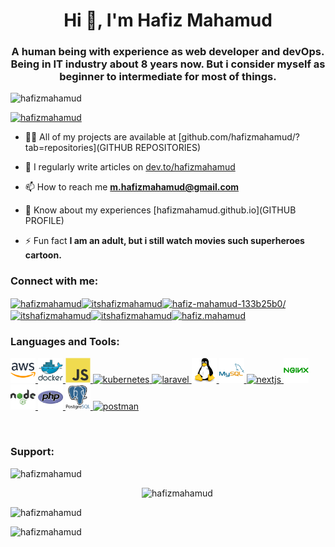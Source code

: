 <h1  align="center">Hi 👋, I'm Hafiz Mahamud</h1>

<h3  align="center">A human being with experience as web developer and devOps. Being in IT industry about 8 years now. But i consider myself as beginner to intermediate for most of things.</h3>

  

<p  align="left">  <img  src="https://komarev.com/ghpvc/?username=hafizmahamud&label=Profile%20views&color=ff0000&style=flat"  alt="hafizmahamud"  />  </p>

  

<p  align="left">  <a  href="https://twitter.com/itshafizmahamud"  target="blank"><img  src="https://img.shields.io/twitter/follow/itshafizmahamud?logo=twitter&style=for-the-badge"  alt="hafizmahamud"  /></a>  </p>

  

- 👨‍💻 All of my projects are available at [github.com/hafizmahamud/?tab=repositories](GITHUB REPOSITORIES)

  

- 📝 I regularly write articles on [dev.to/hafizmahamud](DEV.TO)

  

- 📫 How to reach me **m.hafizmahamud@gmail.com**

  

- 📄 Know about my experiences [hafizmahamud.github.io](GITHUB PROFILE)

  

- ⚡ Fun fact **I am an adult, but i still watch movies such superheroes cartoon.**

  

<h3  align="left">Connect with me:</h3>
<p  align="left">
<a  href="https://dev.to/hafizmahamud"  target="blank"><img  align="center"  src="https://raw.githubusercontent.com/rahuldkjain/github-profile-readme-generator/master/src/images/icons/Social/devto.svg"  alt="hafizmahamud"  height="30"  width="40"  /></a><a  href="https://twitter.com/itshafizmahamud"  target="blank"><img  align="center"  src="https://raw.githubusercontent.com/rahuldkjain/github-profile-readme-generator/master/src/images/icons/Social/twitter.svg"  alt="itshafizmahamud"  height="30"  width="40"  /></a><a  href="https://linkedin.com/in/hafiz-mahamud-133b25b0/"  target="blank"><img  align="center"  src="https://raw.githubusercontent.com/rahuldkjain/github-profile-readme-generator/master/src/images/icons/Social/linked-in-alt.svg"  alt="hafiz-mahamud-133b25b0/"  height="30"  width="40"  /></a><a  href="https://fb.com/itshafizmahamud"  target="blank"><img  align="center"  src="https://raw.githubusercontent.com/rahuldkjain/github-profile-readme-generator/master/src/images/icons/Social/facebook.svg"  alt="itshafizmahamud"  height="30"  width="40"  /></a><a  href="https://instagram.com/itshafizmahamud"  target="blank"><img  align="center"  src="https://raw.githubusercontent.com/rahuldkjain/github-profile-readme-generator/master/src/images/icons/Social/instagram.svg"  alt="itshafizmahamud"  height="30"  width="40"  /></a><a  href="https://www.behance.net/hafiz.mahamud"  target="blank"><img  align="center"  src="https://raw.githubusercontent.com/rahuldkjain/github-profile-readme-generator/master/src/images/icons/Social/behance.svg"  alt="hafiz.mahamud"  height="30"  width="40"  /></a>
</p>

<h3  align="left">Languages and Tools:</h3>
<p  align="left">  <a  href="https://aws.amazon.com"  target="_blank"  rel="noreferrer">  <img  src="https://raw.githubusercontent.com/devicons/devicon/master/icons/amazonwebservices/amazonwebservices-original-wordmark.svg"  alt="aws"  width="40"  height="40"/>  </a>  <a  href="https://www.docker.com/"  target="_blank"  rel="noreferrer">  <img  src="https://raw.githubusercontent.com/devicons/devicon/master/icons/docker/docker-original-wordmark.svg"  alt="docker"  width="40"  height="40"/>  </a>  <a  href="https://developer.mozilla.org/en-US/docs/Web/JavaScript"  target="_blank"  rel="noreferrer">  <img  src="https://raw.githubusercontent.com/devicons/devicon/master/icons/javascript/javascript-original.svg"  alt="javascript"  width="40"  height="40"/>  </a>  <a  href="https://kubernetes.io"  target="_blank"  rel="noreferrer">  <img  src="https://www.vectorlogo.zone/logos/kubernetes/kubernetes-icon.svg"  alt="kubernetes"  width="40"  height="40"/>  </a>  <a  href="https://laravel.com/"  target="_blank"  rel="noreferrer">  <img  src="https://www.svgrepo.com/show/353985/laravel.svg"  alt="laravel"  width="40"  height="40"/>  </a>  <a  href="https://www.linux.org/"  target="_blank"  rel="noreferrer">  <img  src="https://raw.githubusercontent.com/devicons/devicon/master/icons/linux/linux-original.svg"  alt="linux"  width="40"  height="40"/>  </a>  <a  href="https://www.mysql.com/"  target="_blank"  rel="noreferrer">  <img  src="https://raw.githubusercontent.com/devicons/devicon/master/icons/mysql/mysql-original-wordmark.svg"  alt="mysql"  width="40"  height="40"/>  </a>  <a  href="https://nextjs.org/"  target="_blank"  rel="noreferrer">  <img  src="https://cdn.worldvectorlogo.com/logos/nextjs-2.svg"  alt="nextjs"  width="40"  height="40"/>  </a>  <a  href="https://www.nginx.com"  target="_blank"  rel="noreferrer">  <img  src="https://raw.githubusercontent.com/devicons/devicon/master/icons/nginx/nginx-original.svg"  alt="nginx"  width="40"  height="40"/>  </a>  <a  href="https://nodejs.org"  target="_blank"  rel="noreferrer">  <img  src="https://raw.githubusercontent.com/devicons/devicon/master/icons/nodejs/nodejs-original-wordmark.svg"  alt="nodejs"  width="40"  height="40"/>  </a>  <a  href="https://www.php.net"  target="_blank"  rel="noreferrer">  <img  src="https://raw.githubusercontent.com/devicons/devicon/master/icons/php/php-original.svg"  alt="php"  width="40"  height="40"/>  </a>  <a  href="https://www.postgresql.org"  target="_blank"  rel="noreferrer">  <img  src="https://raw.githubusercontent.com/devicons/devicon/master/icons/postgresql/postgresql-original-wordmark.svg"  alt="postgresql"  width="40"  height="40"/>  </a>  <a  href="https://postman.com"  target="_blank"  rel="noreferrer">  <img  src="https://www.vectorlogo.zone/logos/getpostman/getpostman-icon.svg"  alt="postman"  width="40"  height="40"/>  </a>

</p>

<br  />

<h3  align="left">Support:</h3>
<p><a  href="https://www.buymeacoffee.com/hafizmahamud">  <img  align="left"  src="https://cdn.buymeacoffee.com/buttons/v2/default-yellow.png"  height="50"  width="210"  alt="hafizmahamud"  /></a></p>
<br />
<p><img  align="left"  src="https://github-readme-stats.vercel.app/api/top-langs?username=hafizmahamud&show_icons=true&locale=en&layout=compact"  alt="hafizmahamud"  /></p>
<br />
<p><img  align="left"  src="https://github-readme-stats.vercel.app/api?username=hafizmahamud&show_icons=true&locale=en"  alt="hafizmahamud"  /></p>
<br  />
<p><img  align="left"  src="https://github-readme-streak-stats.herokuapp.com/?user=hafizmahamud&theme=dark"  alt="hafizmahamud"  /></p><br />



